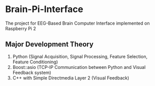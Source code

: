 # Brain-Pi-Interface
The project for EEG-Based Brain Computer Interface implemented on Raspberry Pi 2

## Major Development Theory
1. Python (Signal Acquisition, Signal Processing, Feature Selection, Feature Conditioning)
2. Boost::asio (TCP-IP Communication between Python and Visual Feedback system)
3. C++ with Simple Directmedia Layer 2 (Visual Feedback)

